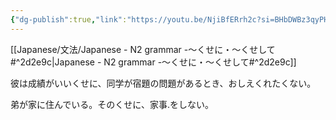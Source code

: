 ```yaml
---
{"dg-publish":true,"link":"https://youtu.be/NjiBfERrh2c?si=BHbDWBz3qyPHxK6U","permalink":"/Notes/LN - N2 grammar -～くせに・～くせして/","dgPassFrontmatter":true}
---
```


[[Japanese/文法/Japanese - N2 grammar -～くせに・～くせして#^2d2e9c\|Japanese - N2 grammar -～くせに・～くせして#^2d2e9c]]

彼は成績がいいくせに、同学が宿題の問題があるとき、おしえくれたくない。

弟が家に住んでいる。そのくせに、家事.をしない。